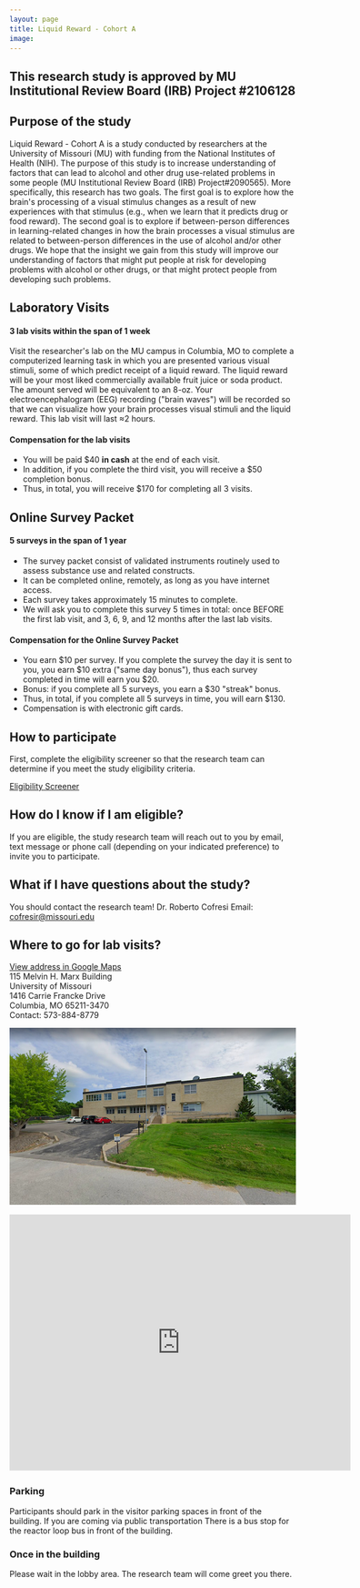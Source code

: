 ```yaml
---
layout: page
title: Liquid Reward - Cohort A
image: 
---
```


<!--
<img src="/assets/images/04-05-23 SASS webpage infographic blocked.png" width="700"> -->

## This research study is approved by MU Institutional Review Board (IRB) Project #2106128

## Purpose of the study
Liquid Reward - Cohort A is a study conducted by researchers at the University of Missouri (MU) with funding from the National Institutes of Health (NIH). The purpose of this study is to increase understanding of factors that can lead to alcohol and other drug use-related problems in some people (MU Institutional Review Board (IRB) Project#2090565).  More specifically, this research has two goals. The first goal is to explore how the brain's processing of a visual stimulus changes as a result of new experiences with that stimulus (e.g., when we learn that it predicts drug or food reward). The second goal is to explore if between-person differences in learning-related changes in how the brain processes a visual stimulus are related to between-person differences in the use of alcohol and/or other drugs. We hope that the insight we gain from this study will improve our understanding of factors that might put people at risk for developing problems with alcohol or other drugs, or that might protect people from developing such problems. 


## Laboratory Visits

#### 3 lab visits within the span of 1 week
Visit the researcher's lab on the MU campus in Columbia, MO to complete a computerized learning task in which you are presented various visual stimuli, some of which predict receipt of a liquid reward. The liquid reward will be your most liked commercially available fruit juice or soda product. The amount served will be equivalent to an 8-oz. Your electroencephalogram (EEG) recording ("brain waves") will be recorded so that we can visualize how your brain processes visual stimuli and the liquid reward. This lab visit will last ≈2 hours.  

#### Compensation for the lab visits
- You will be paid $40 **in cash** at the end of each visit.
- In addition, if you complete the third visit, you will receive a $50 completion bonus. 
- Thus, in total, you will receive $170 for completing all 3 visits. 
 
 

## Online Survey Packet

#### 5 surveys in the span of 1 year
- The survey packet consist of validated instruments routinely used to assess substance use and related constructs. 
- It can be completed online, remotely, as long as you have internet access.
- Each survey takes approximately 15 minutes to complete.
- We will ask you to complete this survey 5 times in total: once BEFORE the first lab visit, and 3, 6, 9, and 12 months after the last lab visits.

#### Compensation for the Online Survey Packet
- You earn $10 per survey. If you complete the survey the day it is sent to you, you earn $10 extra ("same day bonus"), thus each survey completed in time will earn you $20.
- Bonus: if you complete all 5 surveys, you earn a $30 "streak" bonus.
- Thus, in total, if you complete all 5 surveys in time, you will earn $130.
- Compensation is with electronic gift cards.


## How to participate
First, complete the eligibility screener so that the research team can determine if you meet the study eligibility criteria.  

<a href="#" class="button special">Eligibility Screener</a>

## How do I know if I am eligible?
If you are eligible, the study research team will reach out to you by email, text message or phone call (depending on your indicated preference) to invite you to participate.

## What if I have questions about the study?
You should contact the research team! 
Dr. Roberto Cofresi
Email: cofresir@missouri.edu


<a id="directions"></a>
## Where to go for lab visits?
[View address in Google Maps](https://goo.gl/maps/qyhsaqvywLMfFqir7)  
115 Melvin H. Marx Building  
University of Missouri  
1416 Carrie Francke Drive  
Columbia, MO 65211-3470  
Contact: 573-884-8779  

![University of Missouri MARX Building](/assets/images/marx_bldg.png)


<iframe src="https://www.google.com/maps/embed?pb=!1m18!1m12!1m3!1d3103.5607348885005!2d-92.34076848466007!3d38.9340164795651!2m3!1f0!2f0!3f0!3m2!1i1024!2i768!4f13.1!3m3!1m2!1s0x87dcb7b2693516e3%3A0xa01c979c4fa73e60!2sBrain%20Imaging%20Center%20University%20of%20Missouri!5e0!3m2!1sen!2sus!4v1648562985599!5m2!1sen!2sus" width="600" height="450" style="border:0;" allowfullscreen="" loading="lazy" referrerpolicy="no-referrer-when-downgrade"></iframe>


### Parking
Participants should park in the visitor parking spaces in front of the building.
If you are coming via public transportation
There is a bus stop for the reactor loop bus in front of the building.

### Once in the building
Please wait in the lobby area. The research team will come greet you there.


